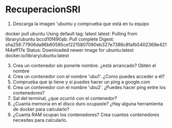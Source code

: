 # RecuperacionSRI
1. Descarga la imagen 'ubuntu y comprueba que está en tu equipo
   
  docker pull ubuntu
  Using default tag: latest
  latest: Pulling from library/ubuntu
  bccd10f490ab: Pull complete
  Digest: sha256:77906da86b60585ce12215807090eb327e7386c8fafb5402369e421f44eff17e
  Status: Downloaded newer image for ubuntu:latest
  docker.io/library/ubuntu:latest
  
3. Crea un contenedor sin ponerle nombre. ¿está arrancado? Obtén el nombre
4. Crea un contenedor con el nombre 'ubu1'. ¿Como puedes acceder a él?
5. Comprueba que ip tiene y si puedes hacer un ping a google.com
6. Crea un contenedor con el nombre 'ubu2'. ¿Puedes hacer ping entre los contenedores?
7. Sal del terminal, ¿que ocurrió con el contenedor?
8. ¿Cuanta memoria en el disco duro ocupaste? ¿Hay alguna herramienta de docker para calcularlo?
9. ¿Cuanta RAM ocupan los contenedores? Crea cuantos contenedores necesites para calcularlo.
